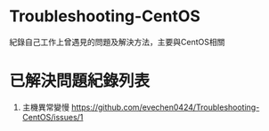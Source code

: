 # Troubleshooting-CentOS
紀錄自己工作上曾遇見的問題及解決方法，主要與CentOS相關

# 已解決問題紀錄列表

1. 主機異常變慢 https://github.com/evechen0424/Troubleshooting-CentOS/issues/1
